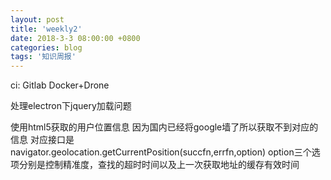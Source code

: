 ```yaml
---
layout: post
title: 'weekly2'
date: 2018-3-3 08:00:00 +0800
categories: blog
tags: '知识周报'
---
```


ci: Gitlab Docker+Drone

处理electron下jquery加载问题
<!-- Insert this line above script imports  -->
<script>if (typeof module === 'object') {window.module = module; module = undefined;}</script>
<!-- 这里是script脚本文件的加载位置 -->
<!-- Insert this line after script imports -->
<script>if (window.module) module = window.module;</script>

使用html5获取的用户位置信息 因为国内已经将google墙了所以获取不到对应的信息 对应接口是navigator.geolocation.getCurrentPosition(succfn,errfn,option) option三个选项分别是控制精准度，查找的超时时间以及上一次获取地址的缓存有效时间


